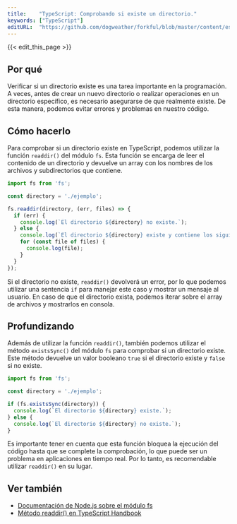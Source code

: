 ```yaml
---
title:    "TypeScript: Comprobando si existe un directorio."
keywords: ["TypeScript"]
editURL:  "https://github.com/dogweather/forkful/blob/master/content/es/typescript/checking-if-a-directory-exists.md"
---
```


{{< edit_this_page >}}

## Por qué

Verificar si un directorio existe es una tarea importante en la programación. A veces, antes de crear un nuevo directorio o realizar operaciones en un directorio específico, es necesario asegurarse de que realmente existe. De esta manera, podemos evitar errores y problemas en nuestro código.

## Cómo hacerlo

Para comprobar si un directorio existe en TypeScript, podemos utilizar la función `readdir()` del módulo `fs`. Esta función se encarga de leer el contenido de un directorio y devuelve un array con los nombres de los archivos y subdirectorios que contiene.

```TypeScript
import fs from 'fs';

const directory = './ejemplo';

fs.readdir(directory, (err, files) => {
  if (err) {
    console.log(`El directorio ${directory} no existe.`);
  } else {
    console.log(`El directorio ${directory} existe y contiene los siguientes archivos:`);
    for (const file of files) {
      console.log(file);
    }
  }
});
```

Si el directorio no existe, `readdir()` devolverá un error, por lo que podemos utilizar una sentencia `if` para manejar este caso y mostrar un mensaje al usuario. En caso de que el directorio exista, podemos iterar sobre el array de archivos y mostrarlos en consola.

## Profundizando

Además de utilizar la función `readdir()`, también podemos utilizar el método `existsSync()` del módulo `fs` para comprobar si un directorio existe. Este método devuelve un valor booleano `true` si el directorio existe y `false` si no existe.

```TypeScript
import fs from 'fs';

const directory = './ejemplo';

if (fs.existsSync(directory)) {
  console.log(`El directorio ${directory} existe.`);
} else {
  console.log(`El directorio ${directory} no existe.`);
}
```

Es importante tener en cuenta que esta función bloquea la ejecución del código hasta que se complete la comprobación, lo que puede ser un problema en aplicaciones en tiempo real. Por lo tanto, es recomendable utilizar `readdir()` en su lugar.

## Ver también

- [Documentación de Node.js sobre el módulo fs](https://nodejs.org/dist/latest-v14.x/docs/api/fs.html)
- [Método readdir() en TypeScript Handbook](https://www.typescriptlang.org/docs/handbook/file-system-utilities.html#readdir)